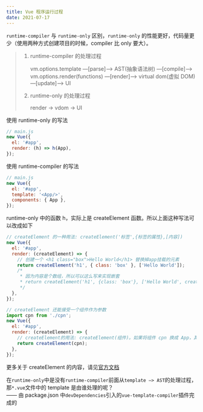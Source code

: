 ```yaml
---
title: Vue 程序运行过程
date: 2021-07-17
---
```


`runtime-compiler` 与 `runtime-only` 区别，`runtime-only` 的性能更好，代码量更少（使用两种方式创建项目的时候，compiler 比 only 要大）。

> 1. runtime-compiler 的处理过程
>
>    vm.options.template —[parse]—> AST(抽象语法树) —[compile]—> vm.options.render(functions) —[render]—> virtual dom(虚拟 DOM) —[update]—> UI
>
> 2. runtime-only 的处理过程
>
>    render -> vdom -> UI

使用 runtime-only 的写法

```javascript
// main.js
new Vue({
  el: '#app',
  render: (h) => h(App),
});
```

使用 runtime-compiler 的写法

```javascript
// main.js
new Vue({
  el: '#app',
  template: '<App/>',
  components: { App },
});
```

runtime-only 中的函数 h，实际上是 createElement 函数。所以上面这种写法可以改成如下

```javascript
// createElement 的一种用法: createElement('标签',{标签的属性},[内容])
new Vue({
  el: '#app',
  render: (createElement) => {
    // 创建一个 <h1 class="box">Hello World</h1> 替换掉app挂载的元素
    return createElement('h1', { class: 'box' }, ['Hello World']);
    /*
     * 因为内容是个数组，所以可以这么写来实现嵌套
     * return createElement('h1', {class: 'box'}, ['Hello World', createElement('button',['按钮'])])
     */
  },
});

// createElement 还能接受一个组件作为参数
import cpn from './cpn';
new Vue({
  el: '#app',
  render: (createElement) => {
    // createElement的用法: createElement(组件)。如果将组件 cpn 换成 App，其实就跟 runtime-only 的写法是一样的了
    return createElement(cpn);
  },
});
```

更多关于 createElement 的内容，请见[官方文档](https://cn.vuejs.org/v2/guide/render-function.html#createElement-%E5%8F%82%E6%95%B0)

在`runtime-only`中是没有`runtime-compiler`前面从`template —> AST`的处理过程，那`*.vue`文件中的 template 是由谁处理的呢？  
—— 由 package.json 中`devDependencies`引入的`vue-template-compiler`插件完成的
